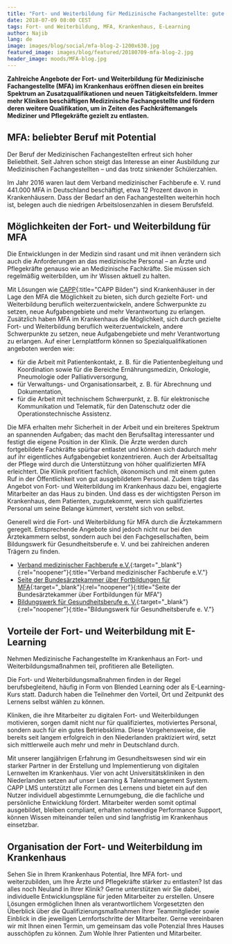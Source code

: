 ```yaml
---
title: "Fort- und Weiterbildung für Medizinische Fachangestellte: gute Perspektiven!"
date: 2018-07-09 08:00 CEST
tags: Fort- und Weiterbildung, MFA, Krankenhaus, E-Learning
author: Najib
lang: de
image: images/blog/social/mfa-blog-2-1200x630.jpg
featured_image: images/blog/featured/20180709-mfa-blog-2.jpg
header_image: moods/MFA-blog.jpg
---
```

__Zahlreiche Angebote der Fort- und Weiterbildung für Medizinische Fachangestellte (MFA) im Krankenhaus eröffnen diesen ein breites Spektrum an Zusatzqualifikationen und neuen Tätigkeitsfeldern. Immer mehr Kliniken beschäftigen Medizinische Fachangestellte und fördern deren weitere Qualifikation, um in Zeiten des Fachkräftemangels Mediziner und Pflegekräfte gezielt zu entlasten.__

## MFA: beliebter Beruf mit Potential

Der Beruf der Medizinischen Fachangestellten erfreut sich hoher Beliebtheit. Seit Jahren schon steigt das Interesse an einer Ausbildung zur Medizinischen Fachangestellten – und das trotz sinkender Schülerzahlen.

Im Jahr 2016 waren laut dem Verband medizinischer Fachberufe e. V. rund 441.000 MFA in Deutschland beschäftigt, etwa 12 Prozent davon in Krankenhäusern. Dass der Bedarf an den Fachangestellten weiterhin hoch ist, belegen auch die niedrigen Arbeitslosenzahlen in diesem Berufsfeld.

## Möglichkeiten der Fort- und Weiterbildung für MFA

Die Entwicklungen in der Medizin sind rasant und mit ihnen verändern sich auch die Anforderungen an das medizinische Personal – an Ärzte und Pflegekräfte genauso wie an Medizinische Fachkräfte. Sie müssen sich regelmäßig weiterbilden, um ihr Wissen aktuell zu halten.

Mit Lösungen wie [CAPP](/capp-bilden/){:title="CAPP Bilden"} sind Krankenhäuser in der Lage den MFA die Möglichkeit zu bieten, sich durch gezielte Fort- und Weiterbildung beruflich weiterzuentwickeln, andere Schwerpunkte zu setzen, neue Aufgabengebiete und mehr Verantwortung zu erlangen. Zusätzlich haben MFA im Krankenhaus die Möglichkeit, sich durch gezielte Fort- und Weiterbildung beruflich weiterzuentwickeln, andere Schwerpunkte zu setzen, neue Aufgabengebiete und mehr Verantwortung zu erlangen. Auf einer Lernplattform können so Spezialqualifikationen angeboten werden wie:

- für die Arbeit mit Patientenkontakt, z. B. für die Patientenbegleitung und Koordination sowie für die Bereiche Ernährungsmedizin, Onkologie, Pneumologie oder Palliativversorgung,
- für Verwaltungs- und Organisationsarbeit, z. B. für Abrechnung und Dokumentation,
- für die Arbeit mit technischem Schwerpunkt, z. B. für elektronische Kommunikation und Telematik, für den Datenschutz oder die Operationstechnische Assistenz.

Die MFA erhalten mehr Sicherheit in der Arbeit und ein breiteres Spektrum an spannenden Aufgaben; das macht den Berufsalltag interessanter und festigt die eigene Position in der Klinik. Die Ärzte werden durch fortgebildete Fachkräfte spürbar entlastet und können sich dadurch mehr auf ihr eigentliches Aufgabengebiet konzentrieren. Auch der Arbeitsalltag der Pflege wird durch die Unterstützung von höher qualifizierten MFA erleichtert. Die Klinik profitiert fachlich, ökonomisch und mit einem guten Ruf in der Öffentlichkeit von gut ausgebildetem Personal. Zudem trägt das Angebot von Fort- und Weiterbildung im Krankenhaus dazu bei, engagierte Mitarbeiter an das Haus zu binden. Und dass es der wichtigsten Person im Krankenhaus, dem Patienten, zugutekommt, wenn sich qualifiziertes Personal um seine Belange kümmert, versteht sich von selbst.

Generell wird die Fort- und Weiterbildung für MFA durch die Ärztekammern geregelt. Entsprechende Angebote sind jedoch nicht nur bei den Ärztekammern selbst, sondern auch bei den Fachgesellschaften, beim Bildungswerk für Gesundheitsberufe e. V. und bei zahlreichen anderen Trägern zu finden.

- [Verband medizinischer Fachberufe e.V.](http://www.vmf-online.de){:target="_blank"}{:rel="noopener"}{:title="Verband medizinischer Fachberufe e.V."}
- [Seite der Bundesärztekammer über Fortbildungen für MFA](https://www.bundesaerztekammer.de/fileadmin/user_upload/downloads/pdf-Ordner/MFA/Weitere_Fortbildungsangebote_fuer_MFA_2018.pdf){:target="_blank"}{:rel="noopener"}{:title="Seite der Bundesärztekammer über Fortbildungen für MFA"}
- [Bildungswerk für Gesundheitsberufe e. V.](http://www.bildungswerk-gesundheitsberufe.de){:target="_blank"}{:rel="noopener"}{:title="Bildungswerk für Gesundheitsberufe e. V."}

## Vorteile der Fort- und Weiterbildung mit E-Learning

Nehmen Medizinische Fachangestellte im Krankenhaus an Fort- und Weiterbildungsmaßnahmen teil, profitieren alle Beteiligten.

Die Fort- und Weiterbildungsmaßnahmen finden in der Regel berufsbegleitend, häufig in Form von Blended Learning oder als E-Learning-Kurs statt. Dadurch haben die Teilnehmer den Vorteil, Ort und Zeitpunkt des Lernens selbst wählen zu können.

Kliniken, die ihre Mitarbeiter zu digitalen Fort- und Weiterbildungen motivieren, sorgen damit nicht nur für qualifiziertes, motiviertes Personal, sondern auch für ein gutes Betriebsklima. Diese Vorgehensweise, die bereits seit langem erfolgreich in den Niederlanden praktiziert wird, setzt sich mittlerweile auch mehr und mehr in Deutschland durch.

Mit unserer langjährigen Erfahrung im Gesundheitswesen sind wir ein starker Partner in der Erstellung und Implementierung von digitalen Lernwelten im Krankenhaus. Vier von acht Universitätskliniken in den Niederlanden setzen auf unser Learning & Talentmanagement System. CAPP LMS unterstützt alle Formen des Lernens und bietet ein auf den Nutzer individuell abgestimmte Lernumgebung, die die fachliche und persönliche Entwicklung fördert. Mitarbeiter werden somit optimal ausgebildet, bleiben compliant, erhalten notwendige Performance Support, können Wissen miteinander teilen und sind langfristig im Krankenhaus einsetzbar.

## Organisation der Fort- und Weiterbildung im Krankenhaus

Sehen Sie in Ihrem Krankenhaus Potential, Ihre MFA fort- und weiterzubilden, um Ihre Ärzte und Pflegekräfte stärker zu entlasten? Ist das alles noch Neuland in Ihrer Klinik? Gerne unterstützen wir Sie dabei, individuelle Entwicklungspläne für jeden Mitarbeiter zu erstellen. Unsere Lösungen ermöglichen Ihnen als verantwortlichem Vorgesetzten den Überblick über die Qualifizierungsmaßnahmen Ihrer Teammitglieder sowie Einblick in die jeweiligen Lernfortschritte der Mitarbeiter. Gerne vereinbaren wir mit Ihnen einen Termin, um gemeinsam das volle Potenzial Ihres Hauses ausschöpfen zu können. Zum Wohle Ihrer Patienten und Mitarbeiter.
